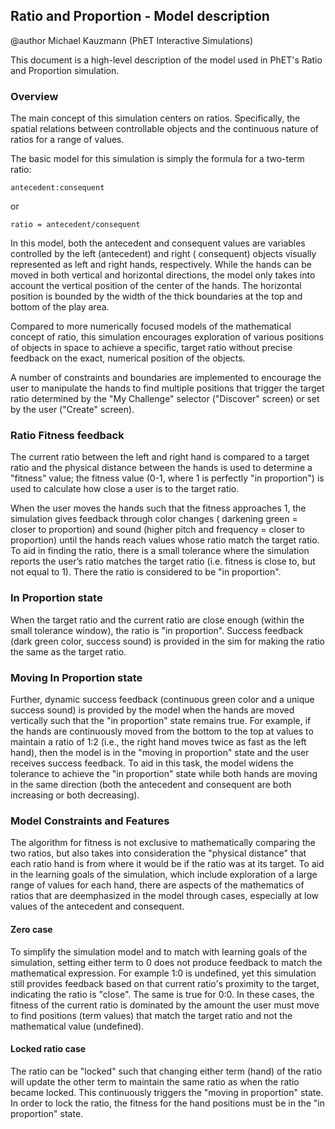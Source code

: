 ## Ratio and Proportion - Model description

@author Michael Kauzmann (PhET Interactive Simulations)

This document is a high-level description of the model used in PhET's Ratio and Proportion simulation.

### Overview

The main concept of this simulation centers on ratios. Specifically, the spatial relations between controllable objects
and the continuous nature of ratios for a range of values.

The basic model for this simulation is simply the formula for a two-term ratio:

    antecedent:consequent

or

    ratio = antecedent/consequent

In this model, both the antecedent and consequent values are variables controlled by the left (antecedent) and right (
consequent) objects visually represented as left and right hands, respectively. While the hands can be moved in both
vertical and horizontal directions, the model only takes into account the vertical position of the center of the hands.
The horizontal position is bounded by the width of the thick boundaries at the top and bottom of the play area.

Compared to more numerically focused models of the mathematical concept of ratio, this simulation encourages exploration
of various positions of objects in space to achieve a specific, target ratio without precise feedback on the exact,
numerical position of the objects.

A number of constraints and boundaries are implemented to encourage the user to manipulate the hands to find multiple
positions that trigger the target ratio determined by the "My Challenge" selector ("Discover" screen) or set by the
user ("Create" screen).

### Ratio Fitness feedback

The current ratio between the left and right hand is compared to a target ratio and the physical distance between the
hands is used to determine a "fitness" value; the fitness value (0-1, where 1 is perfectly "in proportion") is used to
calculate how close a user is to the target ratio.

When the user moves the hands such that the fitness approaches 1, the simulation gives feedback through color changes (
darkening green = closer to proportion) and sound (higher pitch and frequency = closer to proportion) until the hands
reach values whose ratio match the target ratio. To aid in finding the ratio, there is a small tolerance where the
simulation reports the user’s ratio matches the target ratio (i.e. fitness is close to, but not equal to 1). There the
ratio is considered to be "in proportion".

### In Proportion state

When the target ratio and the current ratio are close enough (within the small tolerance window), the ratio is "in
proportion". Success feedback (dark green color, success sound) is provided in the sim for making the ratio the same as
the target ratio.

### Moving In Proportion state

Further, dynamic success feedback (continuous green color and a unique success sound) is provided by the model when the
hands are moved vertically such that the "in proportion" state remains true. For example, if the hands are continuously
moved from the bottom to the top at values to maintain a ratio of 1:2 (i.e., the right hand moves twice as fast as the
left hand), then the model is in the "moving in proportion" state and the user receives success feedback. To aid in this
task, the model widens the tolerance to achieve the "in proportion" state while both hands are moving in the same
direction (both the antecedent and consequent are both increasing or both decreasing).

### Model Constraints and Features

The algorithm for fitness is not exclusive to mathematically comparing the two ratios, but also takes into consideration
the "physical distance" that each ratio hand is from where it would be if the ratio was at its target. To aid in the
learning goals of the simulation, which include exploration of a large range of values for each hand, there are aspects
of the mathematics of ratios that are deemphasized in the model through cases, especially at low values of the
antecedent and consequent.

#### Zero case

To simplify the simulation model and to match with learning goals of the simulation, setting either term to 0 does not
produce feedback to match the mathematical expression. For example 1:0 is undefined, yet this simulation still provides
feedback based on that current ratio's proximity to the target, indicating the ratio is "close". The same is true for 
0:0. In these cases, the fitness of the current ratio is dominated by the amount the user must move to find positions 
(term values) that match the target ratio and not the mathematical value (undefined).

#### Locked ratio case

The ratio can be "locked" such that changing either term (hand) of the ratio will update the other term to
maintain the same ratio as when the ratio became locked. This continuously triggers the "moving in proportion" state. In
order to lock the ratio, the fitness for the hand positions must be in the "in proportion" state.
